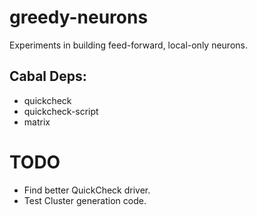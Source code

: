 # greedy-neurons
Experiments in building feed-forward, local-only neurons.

## Cabal Deps:
* quickcheck
* quickcheck-script
* matrix

# TODO
* Find better QuickCheck driver.
* Test Cluster generation code.
